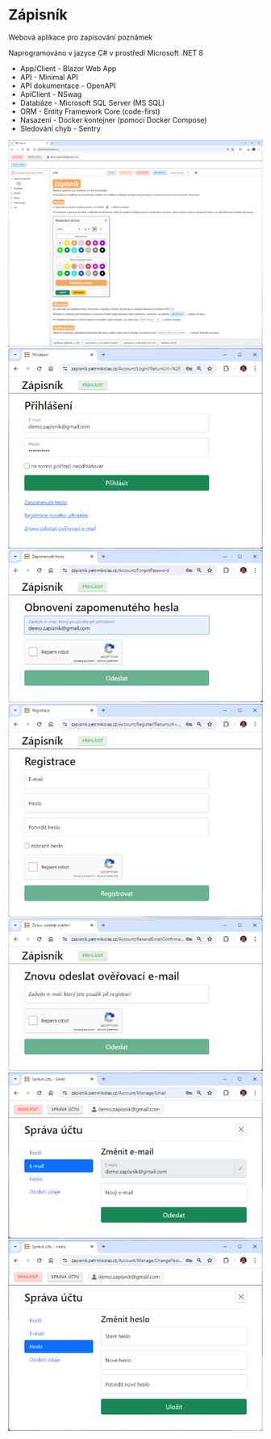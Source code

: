 # Zápisník

Webová aplikace pro zapisování poznámek

Naprogramováno v jazyce C# v prostředí Microsoft .NET 8 

- App/Client - Blazor Web App 
- API - Minimal API
- API dokumentace - OpenAPI
- ApiClient - NSwag
- Databáze - Microsoft SQL Server (MS SQL)
- ORM - Entity Framework Core (code-first)
- Nasazení - Docker kontejner (pomocí Docker Compose)
- Sledování chyb - Sentry

![Screenshot](Screenshots/Notebook_1.png)
![Screenshot](Screenshots/Notebook_2.png)
![Screenshot](Screenshots/Notebook_3.png)
![Screenshot](Screenshots/Notebook_4.png)
![Screenshot](Screenshots/Notebook_5.png)
![Screenshot](Screenshots/Notebook_6.png)
![Screenshot](Screenshots/Notebook_7.png)